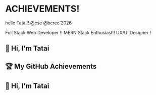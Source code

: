 # ACHIEVEMENTS!
hello Tatai!!
@cse 
@bcrec'2026
<!DOCTYPE html>

Full Stack Web Developer !!
MERN Stack Enthusiast!!
UX/UI Designer !

## 👋 Hi, I'm Tatai

## 🏆 My GitHub Achievements

## 👋 Hi, I'm Tatai




